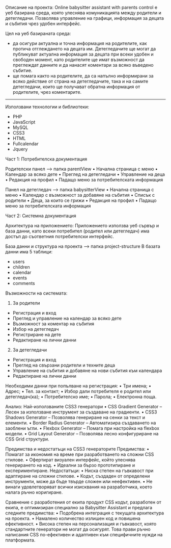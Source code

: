 Описание на проекта:
Online babysitter assistant with parents control е уеб базирана среда, която улеснява комуникацията между родители и детегледачи. Позволява управление на графици, информация за децата и събития чрез удобен интерфейс.

Цел на уеб базираната среда:
- да осигури актуална и точна информация на родителите, как протича отглеждането на децата им. Детегледачите ще могат да публикуват актуална информация за децата при всеки удобен и свободен момент, като родителите ще имат възможност да преглеждат данните и да нанасят коментари за всяко въведено събитие. 
- ще помага както на родителите, да са напълно информирани за всяко действие от страна на детегледачите, така и на самите детегледачи, които ще получават обратна информация от родителите, чрез коментарите.

-------------------------------------------
Използвани технологии и библиотеки:
- PHP
- JavaScript
- MySQL
- CSS3
- HTML
- Fullcalendar
- Jquery

Част 1: Потребителска документация

Родителски панел --> папка parentView
• Начална страница с меню 
• Календар за всяко дете 
• Преглед на детегледачи 
• Управление на деца 
• Редакция на профил
• Падащо меню за потребителската информация

Панел на детегледач --> папка babysitterView
• Начална страница с меню 
• Календар с възможност за добавяне на събития 
• Списък с родители 
• Деца, за които се грижи 
• Редакция на профил
• Падащо меню за потребителската информация

Част 2: Системна документация

Архитектура на приложението:
Приложението използва уеб сървър и база данни, като всеки потребител (родител или детегледач) има достъп до съответния потребителски интерфейс.

База данни и структура на проекта --> папка project-structure
В базата данни има 5 таблици:
- users
- children
- calendar
- events
- comments

Възможности на системата:

1. За родители
- Регистрация и вход
- Преглед и управление на календар за всяко дете
- Възможност за коментар на събития
- Избор на детегледач
- Регистриране на дете
- Редактиране на лични данни

2. За детегледачи
- Регистрация и вход
- Преглед на свързани родители и техните деца
- Управление на събития и добавяне на нови събития към календара
- Редактиране на лични данни

Необходими данни при попълване на регистрация:
• Три имена;
• Адрес;
• Тел. за контакт;
• Избор дали потребителя е родител или детегледач(ка);
• Потребителско име;
• Парола;
• Електронна поща.

Анализ: 
Най-използваните CSS3 генератори 
• CSS Gradient Generator – Лесен за използване инструмент за създаване на градиенти. 
• CSS3 Shadows Generator – Позволява генериране на сенки за текст и елементи. 
• Border Radius Generator – Автоматизира създаването на заоблени ъгли. 
• Flexbox Generator – Помага при настройка на flexbox модели. 
• Grid Layout Generator – Позволява лесно конфигуриране на CSS Grid структури.

Предимства и недостатъци на CSS3 генераторите 
Предимства: 
• Помагат за икономия на време при разработването на сложни CSS стилове.
• Офертират визуален интерфейс, който улеснява генерирането на код.
• Идеални за бързо прототипиране и експериментиране. Недостатъци: • Ниска степен на гъвкавост при адаптиране на сложни стилове. • Кодът, създаден от определени инструменти, може да бъде твърде сложен или неефективен. • Не винаги удовлетворяват всички изисквания на разработчика, което налага ръчно коригиране.

Сравнение с разработения от екипа продукт 
CSS кодът, разработен от екипа, е оптимизиран специално за Babysitter Assistant и предлага следните предимства: 
• Подобрена интеграция с текущата архитектура на проекта. 
• Намалено количество излишен код и повишена ефективност. 
• Висока степен на персонализация и гъвкавост, която стандартните генератори не могат да осигурят. Това прави ръчно написания CSS по-ефективен и адаптивен към специфичните нужди на платформата.